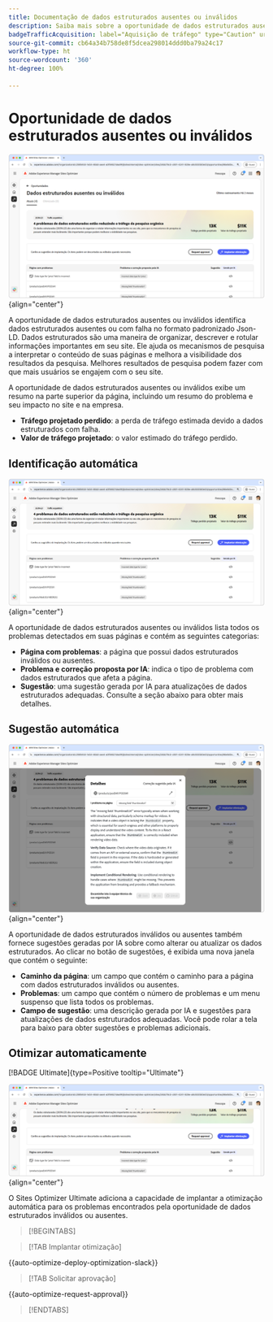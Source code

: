 ```yaml
---
title: Documentação de dados estruturados ausentes ou inválidos
description: Saiba mais sobre a oportunidade de dados estruturados ausentes ou inválidos e como usá-la para melhorar a aquisição do tráfego.
badgeTrafficAcquisition: label="Aquisição de tráfego" type="Caution" url="../../opportunity-types/traffic-acquisition.md" tooltip="Aquisição de tráfego"
source-git-commit: cb64a34b758de8f5dcea298014ddd0ba79a24c17
workflow-type: ht
source-wordcount: '360'
ht-degree: 100%

---
```



# Oportunidade de dados estruturados ausentes ou inválidos

![Oportunidade de dados estruturados ausentes ou inválidos](./assets/missing-or-invalid-structured-data/hero.png){align="center"}

A oportunidade de dados estruturados ausentes ou inválidos identifica dados estruturados ausentes ou com falha no formato padronizado Json-LD. Dados estruturados são uma maneira de organizar, descrever e rotular informações importantes em seu site. Ele ajuda os mecanismos de pesquisa a interpretar o conteúdo de suas páginas e melhora a visibilidade dos resultados da pesquisa. Melhores resultados de pesquisa podem fazer com que mais usuários se engajem com o seu site.

A oportunidade de dados estruturados ausentes ou inválidos exibe um resumo na parte superior da página, incluindo um resumo do problema e seu impacto no site e na empresa.

* **Tráfego projetado perdido**: a perda de tráfego estimada devido a dados estruturados com falha.
* **Valor de tráfego projetado**: o valor estimado do tráfego perdido.

## Identificação automática

![Identificar automaticamente dados estruturados ausentes ou inválidos](./assets/missing-or-invalid-structured-data/auto-identify.png){align="center"}

A oportunidade de dados estruturados ausentes ou inválidos lista todos os problemas detectados em suas páginas e contém as seguintes categorias:

* **Página com problemas**: a página que possui dados estruturados inválidos ou ausentes.
* **Problema e correção proposta por IA**: indica o tipo de problema com dados estruturados que afeta a página.
* **Sugestão**: uma sugestão gerada por IA para atualizações de dados estruturados adequadas. Consulte a seção abaixo para obter mais detalhes.

## Sugestão automática

![Sugestão automática de dados estruturados ausentes ou inválidos](./assets/missing-or-invalid-structured-data/auto-suggest.png){align="center"}

A oportunidade de dados estruturados inválidos ou ausentes também fornece sugestões geradas por IA sobre como alterar ou atualizar os dados estruturados. Ao clicar no botão de sugestões, é exibida uma nova janela que contém o seguinte:

* **Caminho da página**: um campo que contém o caminho para a página com dados estruturados inválidos ou ausentes.
* **Problemas**: um campo que contém o número de problemas e um menu suspenso que lista todos os problemas.
* **Campo de sugestão**: uma descrição gerada por IA e sugestões para atualizações de dados estruturados adequadas. Você pode rolar a tela para baixo para obter sugestões e problemas adicionais.

## Otimizar automaticamente

[!BADGE Ultimate]{type=Positive tooltip="Ultimate"}

![Otimizar automaticamente dados estruturados ausentes ou inválidos sugeridos](./assets/missing-or-invalid-structured-data/auto-optimize.png){align="center"}

O Sites Optimizer Ultimate adiciona a capacidade de implantar a otimização automática para os problemas encontrados pela oportunidade de dados estruturados inválidos ou ausentes. <!--- TBD-need more in-depth and opportunity specific information here. What does the auto-optimization do?-->

>[!BEGINTABS]

>[!TAB Implantar otimização]

{{auto-optimize-deploy-optimization-slack}}

>[!TAB Solicitar aprovação]

{{auto-optimize-request-approval}}

>[!ENDTABS]
